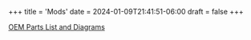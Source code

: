 +++
title = 'Mods'
date = 2024-01-09T21:41:51-06:00
draft = false
+++

[OEM Parts List and Diagrams](https://usa-motortoys-llc.shoplightspeed.com/)
